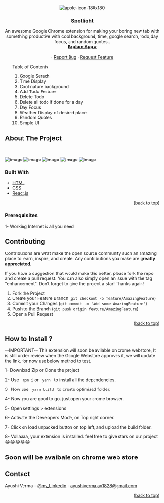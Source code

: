 
<div id="top"></div>
<!--
*** Thanks for checking out my Project. If you have a suggestion
*** that would make this better, please fork the repo and create a pull request
*** or simply open an issue with the tag "enhancement".
*** Don't forget to give the project a star!
*** Thanks again! Now go create something AMAZING! :D
-->

<!-- PROJECT LOGO -->
<br />
<div align="center">
  
![apple-icon-180x180](https://user-images.githubusercontent.com/50084909/169476707-3cbddd56-426d-423c-8f2e-6cdf6a369c3f.png)

  <h3 align="center">Spotlight</h3>

  <p align="center">
    An awesome Google Chrome extension for making your boring new tab with something productive with cool background, time, google search, todo,day focus, and random quotes..
    <br />
    <a href="https://spotlight-beta.netlify.app/"><strong> Explore App »</strong></a>
    <br />
    <br />
    ·
    <a href="https://github.com/Ayushi20-19/spotlight/issues">Report Bug</a>
    ·
    <a href="https://github.com/Ayushi20-19/spotlight/pulls">Request Feature</a>
  </p>
</div>



<!-- TABLE OF CONTENTS -->
<ul>
  <summary>Table of Contents</summary>
  <ol>
    <li>Google Serach</li>
    <li>Time Display</li>
    <li>Cool nature background</li>
    <li>Add Todo Feature </li>
    <li>Delete Todo</li>
    <li>Delete all todo if done for a day</li>
    <li>Day Focus</li>
    <li>Weather Display of desired place</li>
    <li>Random Quotes</li>
    <li>Simple UI</li>
  </ol>
</ul>



<!-- ABOUT THE PROJECT -->
## About The Project





<br/>

![image](https://user-images.githubusercontent.com/50084909/169477920-d7742f11-c28b-440e-90cd-ae7d99762d87.png)
![image](https://user-images.githubusercontent.com/50084909/169478034-c86fbea1-a34e-462f-b8f2-537a4321521b.png)
![image](https://user-images.githubusercontent.com/50084909/169478192-a92380df-aeec-48d1-99d3-968fb087118c.png)
![image](https://user-images.githubusercontent.com/50084909/169478272-24030985-d765-452d-81c2-4e22d0c68ab4.png)
![image](https://user-images.githubusercontent.com/50084909/169478609-bc3f8ab6-85ec-40d3-9e49-4b54550401a7.png)

### Built With


* [HTML](https://www.w3schools.com/html/)
* [CSS](https://www.w3schools.com/css/)
* [React.js](https://reactjs.org/)

<p align="right">(<a href="#top">back to top</a>)</p>


### Prerequisites

1- Working Internet is all you need

<!-- ROADMAP -->

## Contributing

Contributions are what make the open source community such an amazing place to learn, inspire, and create. Any contributions you make are **greatly appreciated**.

If you have a suggestion that would make this better, please fork the repo and create a pull request. You can also simply open an issue with the tag "enhancement".
Don't forget to give the project a star! Thanks again!

1. Fork the Project
2. Create your Feature Branch (`git checkout -b feature/AmazingFeature`)
3. Commit your Changes (`git commit -m 'Add some AmazingFeature'`)
4. Push to the Branch (`git push origin feature/AmazingFeature`)
5. Open a Pull Request

<p align="right">(<a href="#top">back to top</a>)</p>




<!-- HOW TO INSTALL-->

## How to Install ?

--IMPORTANT-- This extension will soon be avilable on crome webstore, It is still under review when the Google Webstore approves it, we will update the link.
for now use below method to test.

1- Download Zip or Clone the project

2- Use <code> npm i</code> or <code> yarn </code> to install all the dependencies.

3- Now use <code> yarn build </code> to create optimised folder.

4- Now you are good to go. just open your crome browser.

5- Open settings > extensions

6- Activate the Developers Mode, on Top right corner.

7- Click on load unpacked button on top left, and upload the build folder.

8- Vollaaaa, your extension is installed. feel free to give stars on our project 😂😂😂😂😂

<h2>Soon will be avaibale on chrome web store</h2>

<!-- CONTACT -->
## Contact


Ayushi Verma - [@my_Linkedin](https://www.linkedin.com/in/ayushi20-19/) - ayushiverma.av1828@gmail.com
<p align="right">(<a href="#top">back to top</a>)</p>



